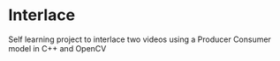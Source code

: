 # Interlace
Self learning project to interlace two videos using a Producer Consumer model in C++ and OpenCV
